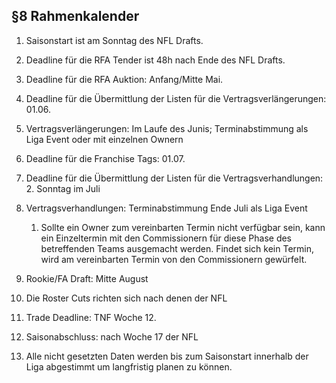 ## §8 Rahmenkalender

1. Saisonstart ist am Sonntag des NFL Drafts.
2. Deadline für die RFA Tender ist 48h nach Ende des NFL Drafts.
3. Deadline für die RFA Auktion: Anfang/Mitte Mai.
4. Deadline für die Übermittlung der Listen für die Vertragsverlängerungen: 01.06.
5. Vertragsverlängerungen: Im Laufe des Junis; Terminabstimmung als Liga Event oder mit einzelnen Ownern
6. Deadline für die Franchise Tags: 01.07.
7. Deadline für die Übermittlung der Listen für die Vertragsverhandlungen: 2. Sonntag im Juli
8. Vertragsverhandlungen: Terminabstimmung Ende Juli als Liga Event

   1. Sollte ein Owner zum vereinbarten Termin nicht verfügbar sein, kann ein Einzeltermin mit den Commissionern für diese Phase des betreffenden Teams ausgemacht werden. Findet sich kein Termin, wird am vereinbarten Termin von den Commissionern gewürfelt.

9. Rookie/FA Draft: Mitte August
10. Die Roster Cuts richten sich nach denen der NFL
11. Trade Deadline: TNF Woche 12.
12. Saisonabschluss: nach Woche 17 der NFL
13. Alle nicht gesetzten Daten werden bis zum Saisonstart innerhalb der Liga abgestimmt um langfristig planen zu können.
